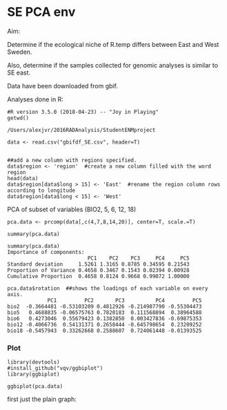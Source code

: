 # SE PCA env

Aim: 

Determine if the ecological niche of R.temp differs between East and West Sweden. 

Also, determine if the samples collected for genomic analyses is similar to SE east. 


Data have been downloaded from gbif. 

Analyses done in R: 

```
#R version 3.5.0 (2018-04-23) -- "Joy in Playing"
getwd()

/Users/alexjvr/2016RADAnalysis/StudentENMproject

data <- read.csv("gbifdf_SE.csv", header=T)


##add a new column with regions specified. 
data$region <- 'region'  #create a new column filled with the word region
head(data)
data$region[data$long > 15] <- 'East'  #rename the region column rows according to longitude
data$region[data$long < 15] <- 'West'
```



PCA of subset of variables (BIO2, 5, 6, 12, 18)
```
pca.data <- prcomp(data[,c(4,7,8,14,20)], center=T, scale.=T)

summary(pca.data)

summary(pca.data)
Importance of components:
                          PC1    PC2    PC3     PC4     PC5
Standard deviation     1.5261 1.3165 0.8785 0.34595 0.21543
Proportion of Variance 0.4658 0.3467 0.1543 0.02394 0.00928
Cumulative Proportion  0.4658 0.8124 0.9668 0.99072 1.00000

pca.data$rotation  ##shows the loadings of each variable on every axis.
             PC1         PC2       PC3          PC4         PC5
bio2  -0.3664481 -0.53103209 0.4812926 -0.214987790 -0.55304473
bio5   0.4688835 -0.06575763 0.7820183  0.111568894  0.38964588
bio6   0.4273046  0.55679423 0.1382850  0.003427836 -0.69875353
bio12 -0.4066736  0.54131371 0.2658444 -0.645798654  0.23209252
bio18 -0.5457943  0.33262668 0.2588607  0.724061448 -0.01393525
```



### Plot

```
library(devtools)
#install_github("vqv/ggbiplot")
library(ggbiplot)

ggbiplot(pca.data)
```

first just the plain graph: 

